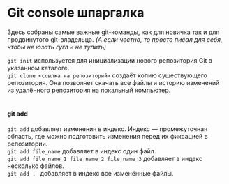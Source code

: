 # Git console шпаргалка

Здесь собраны самые важные git-команды, как для новичка так и для продвинутого git-владельца. 
_(А если честно, то просто писал для себя, чтобы не юзать гугл и не тупить)_


`git init` используется для инициализации нового репозитория Git в указанном каталоге.
<br />
`git clone <ссылка на репозиторий>` создаёт копию существующего репозитория. Она позволяет скачать все файлы и историю изменений из удалённого репозитория на локальный компьютер.
<br />
<br />

#### git add
`git add` добавляет изменения в индекс. Индекс — промежуточная область, где можно подготовить изменения перед их фиксацией в репозитории.
<br />
`git add file_name` добавляет в индекс один файл.
<br />
`git add file_name_1 file_name_2 file_name_3` добавляет в индекс несколько файлов.
<br />
`git add . ` добавляет в индекс все изменённые файлы.
<br />



